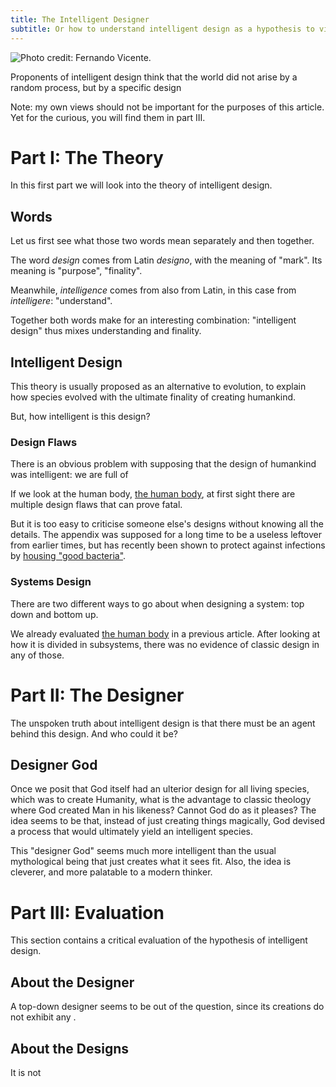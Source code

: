 ```yaml
---
title: The Intelligent Designer
subtitle: Or how to understand intelligent design as a hypothesis to view the world.
---
```


![Photo credit: [Fernando Vicente](http://www.fernandovicente.es/pinturas/anatomias).](pics/the-intelligent-designer.jpg "Anatomías")

Proponents of intelligent design think that the world did not arise by a random process,
but by a specific design

Note: my own views should not be important for the purposes of this article.
Yet for the curious, you will find them in part III.

# Part I: The Theory

In this first part we will look into the theory of intelligent design.

## Words

Let us first see what those two words mean separately and then together.

The word _design_ comes from Latin _designo_, with the meaning of "mark".
Its meaning is "purpose", "finality".

Meanwhile, _intelligence_ comes from also from Latin, in this case from _intelligere_: "understand".

Together both words make for an interesting combination:
"intelligent design" thus mixes understanding and finality.

## Intelligent Design

This theory is usually proposed as an alternative to evolution,
to explain how species evolved with the ultimate finality of creating humankind.

But, how intelligent is this design?

### Design Flaws

There is an obvious problem with supposing that the design of humankind was intelligent:
we are full of 

If we look at the human body,
[the human body](../2013/human-body-engineered-system.html),
at first sight there are multiple design flaws that can prove fatal.

But it is too easy to criticise someone else's designs without knowing all the details.
The appendix was supposed for a long time to be a useless leftover from earlier times,
but has recently been shown to protect against infections
by [housing "good bacteria"](http://www.nbcnews.com/id/21153898/).

### Systems Design

There are two different ways to go about when designing a system:
top down and bottom up.

We already evaluated [the human body](../2013/human-body-engineered-system.html)
in a previous article.
After looking at how it is divided in subsystems,
there was no evidence of classic design in any of those.

# Part II: The Designer

The unspoken truth about intelligent design is that there must be an agent behind this design.
And who could it be?

## Designer God

Once we posit that God itself had an ulterior design for all living species,
which was to create Humanity, what is the advantage to classic theology
where God created Man in his likeness?
Cannot God do as it pleases?
The idea seems to be that, instead of just creating things magically,
God devised a process that would ultimately yield an intelligent species.

This "designer God" seems much more intelligent than the usual mythological being
that just creates what it sees fit. Also, the idea is cleverer,
and more palatable to a modern thinker.

# Part III: Evaluation

This section contains a critical evaluation of the hypothesis of intelligent design.

## About the Designer

A top-down designer seems to be out of the question,
since its creations do not exhibit any .

## About the Designs

It is not 

